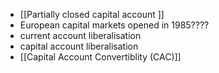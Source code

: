 - [[Partially closed capital account ]]
- European capital markets opened in 1985????
- current account liberalisation
- capital account liberalisation
- [[Capital Account Convertiblity (CAC)]]